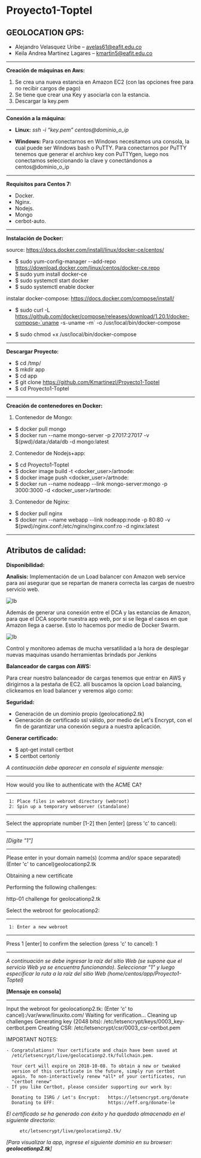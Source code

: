 # Proyecto1-Toptel

**GEOLOCATION GPS:**
------------------------------------------------------------------------------------

- Alejandro Velasquez Uribe – avelas61@eafit.edu.co
- Keila Andrea Martínez Lagares – kmartin5@eafit.edu.co

-------------------------------------------------------------------------------------
**Creación de máquinas en Aws:**
1) Se crea una nueva estancia en Amazon EC2 (con las opciones free para no recibir cargos de pago)
2)	Se tiene que crear una Key y asociarla con la estancia.
3)	Descargar la key.pem

--------------------------------------------------------------------------------------
**Conexión a la máquina:**

- **Linux:**
_ssh -i “key.pem” centos@dominio_o_ip_

- **Windows:**
Para conectarnos en Windows necesitamos una consola, la cual puede ser Windows bash o PuTTY.
Para conectarnos por PuTTY tenemos que generar el archivo key con PuTTYgen, luego nos conectamos seleccionando la clave y conectándonos a centos@dominio_o_ip

------------------------------------------------------------------------------------------------
**Requisitos para Centos 7:**
- Docker.
- Nginx.
- Nodejs.
- Mongo
- cerbot-auto.

-----------------------------------------------------------------------------------------------
**Instalación de Docker:**

 source: https://docs.docker.com/install/linux/docker-ce/centos/

  - $ sudo yum-config-manager --add-repo https://download.docker.com/linux/centos/docker-ce.repo
  - $ sudo yum install docker-ce
  - $ sudo systemctl start docker
  - $ sudo systemctl enable docker

 instalar docker-compose: https://docs.docker.com/compose/install/

  - $ sudo curl -L https://github.com/docker/compose/releases/download/1.20.1/docker-compose-`uname -s`-`uname -m` -o             /usr/local/bin/docker-compose

  - $ sudo chmod +x /usr/local/bin/docker-compose

------------------------------------------------------------------------------------------------
**Descargar Proyecto:**
  - $ cd /tmp/
  - $ mkdir app
  - $ cd app
  - $ git clone https://github.com/Kmartinezl/Proyecto1-Toptel
  - $ cd Proyecto1-Toptel
 
 ---------------------------------------------------------------------------------------------------
**Creación de contenedores en Docker:**

1. Contenedor de Mongo:

  - $ docker pull mongo
  - $ docker run --name mongo-server -p 27017:27017 -v $(pwd)/data:/data/db -d mongo:latest

2. Contenedor de Nodejs+app:

  - $ cd Proyecto1-Toptel
  - $ docker image build -t <docker_user>/artnode:<version>
  - $ docker image push <docker_user>/artnode:<version>
  - $ docker run --name nodeapp --link mongo-server:mongo -p 3000:3000 -d <docker_user>/artnode:<version>
 
3. Contenedor de Nginx:

 - $ docker pull nginx
 - $ docker run --name webapp --link nodeapp:node -p 80:80 -v $(pwd)/nginx.conf:/etc/nginx/nginx.conf:ro -d nginx:latest

-------------------------------------------------------------------------------------------------
**Atributos de calidad:**
----------------------------------------------------------------------------------------

 **Disponibilidad:**
 
**Analisis:**
  Implementación de un Load balancer con Amazon web service para así asegurar que se repartan de manera correcta las cargas    de nuestro servicio web.
 
 ![lb](https://user-images.githubusercontent.com/20845086/45589251-4b4c1180-b8e8-11e8-94d2-56f9fb53aab4.png)

   Además de generar una conexión entre el DCA y las estancias de Amazon, para que el DCA soporte nuestra app web, por si se llega el casos en que Amazon llega a caerse. Esto lo hacemos por medio de Docker Swarm.
   
  ![lb](https://user-images.githubusercontent.com/20845086/45898744-834bcc80-bda0-11e8-83fd-60b23415e9cf.jpg)
  
  Control y monitoreo ademas de mucha versatilidad a la hora de desplegar nuevas maquinas usando herramientas brindads por Jenkins

**Balanceador de cargas con AWS:**

Para crear nuestro balanceador de cargas tenemos que entrar en AWS y dirigirnos a la pestaña de EC2. allí buscamos la opcion Load balancing, clickeamos en load balancer y veremos algo como: 

  

 **Seguridad:**

  - Generación de un dominio propio (geolocationp2.tk)
  - Generación de certificado ssl válido, por medio de Let's Encrypt, con el fin de garantizar una conexión segura a nuestra     aplicación.

  **Generar certificado:**
 
   - $ apt-get install certbot
   - $ certbot certonly
  
  
  _A continuación debe aparecer en consola el siguiente mensaje:_
  
  ------------------------------------------------------------------------------------
  
   How would you like to authenticate with the ACME CA?
   
  -------------------------------------------------------------------------------
     1: Place files in webroot directory (webroot)
     2: Spin up a temporary webserver (standalone)
   
  -------------------------------------------------------------------------------
   Select the appropriate number [1-2] then [enter] (press 'c' to cancel): 
  
  ---------------------------------------------------------------------------------
  _[Digite "1"]_
  
  ---------------------------------------------------------------------------------------
   Please enter in your domain name(s) (comma and/or space separated)  (Enter 'c'
   to cancel)geolocationp2.tk
   
   Obtaining a new certificate
   
   Performing the following challenges:
   
   http-01 challenge for geolocationp2.tk


   Select the webroot for geolocationp2:
   
  -------------------------------------------------------------------------------
     1: Enter a new webroot
   
  -------------------------------------------------------------------------------
   Press 1 [enter] to confirm the selection (press 'c' to cancel): 1
  
  ------------------------------------------------------------------------------------------------
  _A continuación se debe ingresar la raíz del sitio Web (se supone que el servicio Web ya se encuentra funcionando).          Seleccionar "1" y luego especificar la ruta a la raíz del sitio Web (home/centos/app/Proyecto1-Toptel)_
  
  
   **[Mensaje en consola]**
  
  ---------------------------------------------------------------------------------------------------------
   Input the webroot for geolocationp2.tk: (Enter 'c' to cancel):/var/www/linuxito.com/
   Waiting for verification...
   Cleaning up challenges
   Generating key (2048 bits): /etc/letsencrypt/keys/0003_key-certbot.pem
   Creating CSR: /etc/letsencrypt/csr/0003_csr-certbot.pem


   IMPORTANT NOTES:
   
   
    - Congratulations! Your certificate and chain have been saved at
      /etc/letsencrypt/live/geolocationp2.tk/fullchain.pem.
      
      Your cert will expire on 2018-10-08. To obtain a new or tweaked
      version of this certificate in the future, simply run certbot
      again. To non-interactively renew *all* of your certificates, run
      "certbot renew"
    - If you like Certbot, please consider supporting our work by:

      Donating to ISRG / Let's Encrypt:   https://letsencrypt.org/donate
      Donating to EFF:                    https://eff.org/donate-le
  
  
  _El certificado se ha generado con éxito y ha quedado almacenado en el siguiente directorio:_
  
         etc/letsencrypt/live/geolocationp2.tk/
  
  
 _[Para visualizar la app, ingrese el siguiente dominio en su browser: **geolocationp2.tk**]_ 


